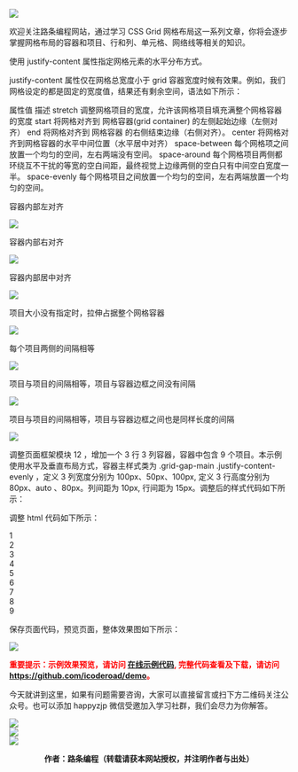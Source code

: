 ![](https://www.icoderoad.com/demo/grid/images/css-grid.png)

欢迎关注路条编程网站，通过学习 CSS Grid 网格布局这一系列文章，你将会逐步掌握网格布局的容器和项目、行和列、单元格、网络线等相关的知识。

使用 justify-content 属性指定网格元素的水平分布方式。

justify-content 属性仅在网格总宽度小于 grid 容器宽度时候有效果。例如，我们网格设定的都是固定的宽度值，结果还有剩余空间，语法如下所示：

<style type="text/css">
.container {
  justify-content: start | end | center | stretch | space-around | space-between | space-evenly;    
}
</style>

属性值         描述
stretch     调整网格项目的宽度，允许该网格项目填充满整个网格容器的宽度
start       将网格对齐到 网格容器(grid container) 的左侧起始边缘（左侧对齐）
end         将网格对齐到 网格容器 的右侧结束边缘（右侧对齐）。
center      将网格对齐到网格容器的水平中间位置（水平居中对齐）
space-between   每个网格项之间放置一个均匀的空间，左右两端没有空间。
space-around    每个网格项目两侧都环绕互不干扰的等宽的空白间距，最终视觉上边缘两侧的空白只有中间空白宽度一半。
space-evenly    每个网格项目之间放置一个均匀的空间，左右两端放置一个均匀的空间。

容器内部左对齐
<style type="text/css">
.container {
  justify-content: start;
}
</style>

![](https://www.icoderoad.com/demo/grid/images/justify-content-start.png)

容器内部右对齐
<style type="text/css">
.container {
  justify-content: end;    
}
</style>

![](https://www.icoderoad.com/demo/grid/images/justify-content-end.png)

容器内部居中对齐
<style type="text/css">
.container {
  justify-content: center;    
}
</style>
![](https://www.icoderoad.com/demo/grid/images/justify-content-center.png)

项目大小没有指定时，拉伸占据整个网格容器
<style type="text/css">
.container {
  justify-content: stretch;    
}
</style>
![](https://www.icoderoad.com/demo/grid/images/justify-content-stretch.png)

每个项目两侧的间隔相等
<style type="text/css">
.container {
  justify-content: space-around;    
}
</style>
![](https://www.icoderoad.com/demo/grid/images/justify-content-space-around.png)

项目与项目的间隔相等，项目与容器边框之间没有间隔
<style type="text/css">
.container {
  justify-content: space-between;    
}
</style>
![](https://www.icoderoad.com/demo/grid/images/justify-content-space-between.png)

项目与项目的间隔相等，项目与容器边框之间也是同样长度的间隔
<style type="text/css">
.container {
  justify-content: space-evenly;    
}
</style>
![](https://www.icoderoad.com/demo/grid/images/justify-content-space-evenly.png)

调整页面框架模块 12 ，增加一个 3 行 3 列容器，容器中包含 9 个项目。本示例使用水平及垂直布局方式，容器主样式类为 .grid-gap-main .justify-content-evenly ，定义 3 列宽度分别为 100px、50px、100px, 定义 3 行高度分别为 80px、auto
、80px。列间距为 10px, 行间距为 15px。调整后的样式代码如下所示：

<style type="text/css">

    .justify-content-evenly {
        justify-content: space-evenly; ;
    }
</style>

调整 html 代码如下所示：

<article class="article  ant-col ant-col-xs-24 ant-col-sm-12 ant-col-md-12 ant-col-lg-12 ant-col-xl-6">
   <div class="card"> 
      <div class="container grid-gap-main justify-content-evenly">
          <div class="box item1">1</div>
          <div class="box item2">2</div>
          <div class="box item3">3</div>
          <div class="box item4">4</div>
          <div class="box item5">5</div>
          <div class="box item6">6</div>
          <div class="box item7">7</div>
          <div class="box item8">8</div>
          <div class="box item9">9</div>
      </div>
  </div>
</article>

保存页面代码，预览页面，整体效果图如下所示：

![](https://www.icoderoad.com/demo/grid/images/html14-show01.png)

<p style="color:red;">
  <b>
  重要提示：示例效果预览，请访问 <a href="https://www.icoderoad.com/demo/" target="_blank">在线示例代码</a>, 完整代码查看及下载，请访问 <a href="https://github.com/icoderoad/demo" target="_blank"> https://github.com/icoderoad/demo</a>。
  </b>
</p>

<p>今天就讲到这里，如果有问题需要咨询，大家可以直接留言或扫下方二维码关注公众号。也可以添加 happyzjp 微信受邀加入学习社群，我们会尽力为你解答。</p>

![](https://www.icoderoad.com/upload/2020/09/icoderoad-41b3e8fe1caa4990b529c875f055e507.png)<br/>
![](https://www.icoderoad.com/upload/2020/09/xy-dc4752b6b7d34ba6b2de3c152c1d2961.png)<br/>
![](https://www.icoderoad.com/upload/2020/09/end-e22f055734c84115a28f03ca03df589a.png)<br/>

<center>
  <b>作者：路条编程（转载请获本网站授权，并注明作者与出处）</b>
</center>


